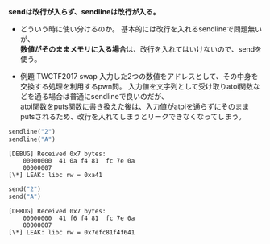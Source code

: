 **sendは改行が入らず、sendlineは改行が入る。**  

* どういう時に使い分けるのか。
基本的には改行を入れるsendlineで問題無いが、  
**数値がそのままメモリに入る場合**は、改行を入れてはいけないので、sendを使う。  

* 例題
TWCTF2017 swap
入力した2つの数値をアドレスとして、その中身を交換する処理を利用するpwn問。
入力値を文字列として受け取りatoi関数などを通る場合は普通にsendlineで良いのだが、  
atoi関数をputs関数に書き換えた後は、入力値がatoiを通らずにそのままputsされるため、改行を入れてしまうとリークできなくなってしまう。  
```python
sendline("2")
sendline("A")
```
```
[DEBUG] Received 0x7 bytes:
    00000000  41 0a f4 81  fc 7e 0a 
    00000007
[\*] LEAK: libc rw = 0xa41
```
```python
send("2")
send("A")
```
```
[DEBUG] Received 0x7 bytes:
    00000000  41 f6 f4 81  fc 7e 0a 
    00000007
[\*] LEAK: libc rw = 0x7efc81f4f641
```

